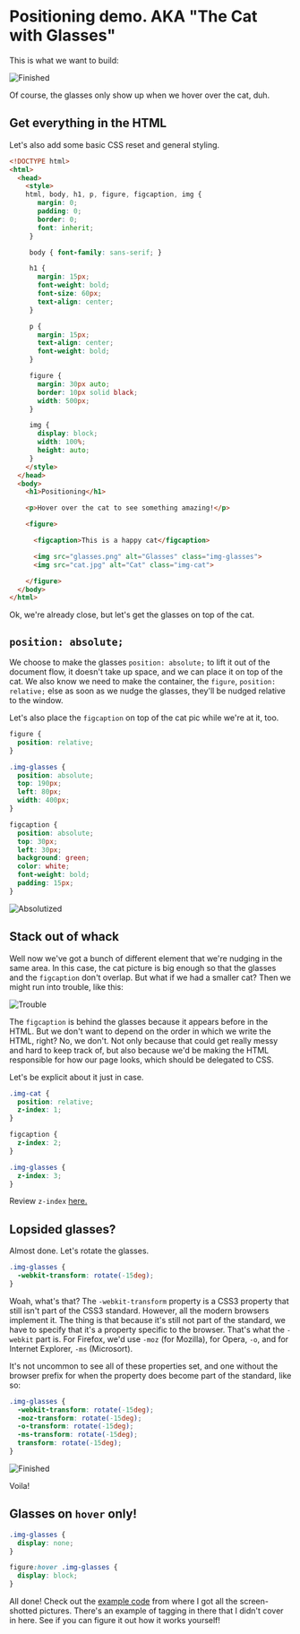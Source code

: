 # Positioning demo. AKA "The Cat with Glasses"

This is what we want to build:

![Finished](./finished.png)

Of course, the glasses only show up when we hover over the cat, duh.

## Get everything in the HTML

Let's also add some basic CSS reset and general styling.

```html
<!DOCTYPE html>
<html>
  <head>
    <style>
    html, body, h1, p, figure, figcaption, img {
       margin: 0;
       padding: 0;
       border: 0;
       font: inherit;
     }

     body { font-family: sans-serif; }

     h1 {
       margin: 15px;
       font-weight: bold;
       font-size: 60px;
       text-align: center;
     }

     p {
       margin: 15px;
       text-align: center;
       font-weight: bold;
     }

     figure {
       margin: 30px auto;
       border: 10px solid black;
       width: 500px;
     }

     img {
       display: block;
       width: 100%;
       height: auto;
     }
    </style>
  </head>
  <body>
    <h1>Positioning</h1>

    <p>Hover over the cat to see something amazing!</p>

    <figure>

      <figcaption>This is a happy cat</figcaption>

      <img src="glasses.png" alt="Glasses" class="img-glasses">
      <img src="cat.jpg" alt="Cat" class="img-cat">

    </figure>
  </body>
</html>
```

Ok, we're already close, but let's get the glasses on top of the cat.

## `position: absolute;`

We choose to make the glasses `position: absolute;` to lift it out of the
document flow, it doesn't take up space, and we can place it on top of the cat.
We also know we need to make the container, the `figure`, `position: relative;`
else as soon as we nudge the glasses, they'll be nudged relative to the window.

Let's also place the `figcaption` on top of the cat pic while we're at it, too.

```css
figure {
  position: relative;
}

.img-glasses {
  position: absolute;
  top: 190px;
  left: 80px;
  width: 400px;
}

figcaption {
  position: absolute;
  top: 30px;
  left: 30px;
  background: green;
  color: white;
  font-weight: bold;
  padding: 15px;
}
```

![Absolutized](./absolutized.png)

## Stack out of whack

Well now we've got a bunch of different element that we're nudging in the same
area. In this case, the cat picture is big enough so that the glasses and the
`figcaption` don't overlap. But what if we had a smaller cat? Then we might run
into trouble, like this:

![Trouble](./no-z-index_problem.png)

The `figcaption` is behind the glasses because it appears before in the HTML.
But we don't want to depend on the order in which we write the HTML, right? No,
we don't. Not only because that could get really messy and hard to keep track
of, but also because we'd be making the HTML responsible for how our page
looks, which should be delegated to CSS.

Let's be explicit about it just in case.

```css
.img-cat {
  position: relative;
  z-index: 1;
}

figcaption {
  z-index: 2;
}

.img-glasses {
  z-index: 3;
}
```

Review `z-index` [here.](./../05-positioning/README.md#z-index)

## Lopsided glasses?

Almost done. Let's rotate the glasses.

```css
.img-glasses {
  -webkit-transform: rotate(-15deg);
}
```

Woah, what's that? The `-webkit-transform` property is a CSS3 property that
still isn't part of the CSS3 standard. However, all the modern browsers
implement it. The thing is that because it's still not part of the standard, we
have to specify that it's a property specific to the browser. That's what the
`-webkit` part is. For Firefox, we'd use `-moz` (for Mozilla), for Opera, `-o`, and for Internet Explorer, `-ms` (Microsort).

It's not uncommon to see all of these properties set, and one without the browser prefix for when the property does become part of the standard, like so:

```css
.img-glasses {
  -webkit-transform: rotate(-15deg);
  -moz-transform: rotate(-15deg);
  -o-transform: rotate(-15deg);
  -ms-transform: rotate(-15deg);
  transform: rotate(-15deg);
}
```

![Finished](./finished.png)

Voila!

## Glasses on `hover` only!

```css
.img-glasses {
  display: none;
}

figure:hover .img-glasses {
  display: block;
}
```

All done! Check out the [example code][example] from where I got all the
screen-shotted pictures. There's an example of tagging in there that I didn't
cover in here. See if you can figure it out how it works yourself!

[example]: ./cat-glasses.html

